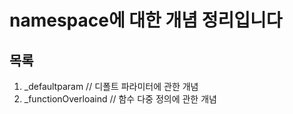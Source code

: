 # namespace에 대한 개념 정리입니다

## 목록

1. _defaultparam // 디폴트 파라미터에 관한 개념
2. _functionOverloaind // 함수 다중 정의에 관한 개념
